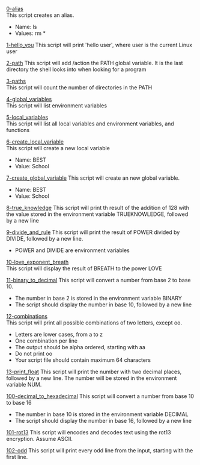 [0-alias](./0-alias)  
This script creates an alias.  
- Name: ls
- Values: rm *

[1-hello_you](./1-hello_you)
This script will print 'hello user', where user is the current Linux user  

[2-path](./2-path)
This script will add /action the PATH global variable. It is the last directory the shell looks into when looking for a program  

[3-paths](./3-paths)  
This script will count the number of directories in the PATH  

[4-global_variables](./4-global_variables)  
This script will list environment variables  

[5-local_variables](./5-local_variables)  
This script will list all local variables and environment variables, and functions  

[6-create_local_variable](./6-create_local_variable)  
This script will create a new local variable  
- Name: BEST  
- Value: School  

[7-create_global_variable](./7-create_global_variable)
This script will create an new global variable.  
- Name: BEST
- Value: School  

[8-true_knowledge](./8-true_knowledge)
This script will print th result of the addition of 128 with the value stored in the environment variable TRUEKNOWLEDGE, followed by a new line

[9-divide_and_rule](./9-divide_and_rule)
This script will print the result of POWER divided by DIVIDE, followed by a new line.  
- POWER and DIVIDE are environment variables  

[10-love_exponent_breath](./10-love_exponent_breath)  
This script will display the result of BREATH to the power LOVE  

[11-binary_to_decimal](./11-binary_to_decimal)
This script will convert a number from base 2 to base 10.  
- The number in base 2 is stored in the environment variable BINARY
- The script should display the number in base 10, followed by a new line

[12-combinations](./12-combinations)  
This script will print all possible combinations of two letters, except oo.
- Letters are lower cases, from a to z  
- One combination per line
- The output should be alpha ordered, starting with aa
- Do not print oo
- Your script file should contain maximum 64 characters  

[13-print_float](./13-print_float)
This script will print the number with two decimal places, followed by a new line.
The number will be stored in the environment variable NUM.

[100-decimal_to_hexadecimal](./100-decimal_to_hexadecimal)
This script will convert a number from base 10 to base 16  
- The number in base 10 is stored in the environment variable DECIMAL
- The script should display the number in base 16, followed by a new line

[101-rot13](./101-rot13)
This script will encodes and decodes text using the rot13 encryption. Assume ASCII.  

[102-odd](./102-odd)
This script will print every odd line from the input, starting with the first line.


